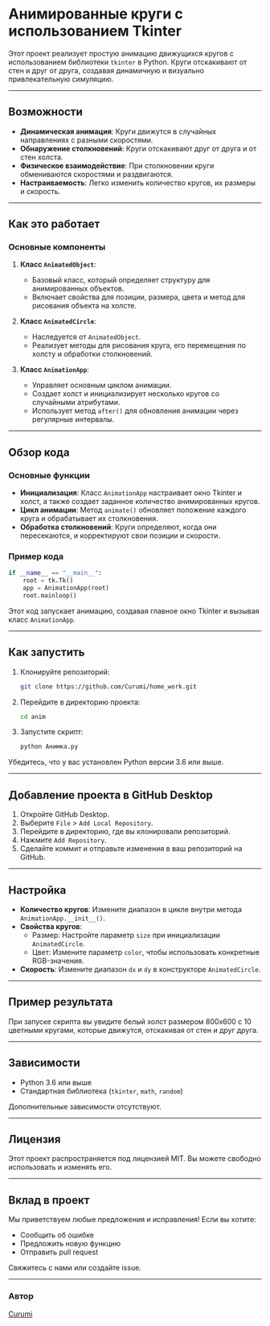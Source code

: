 # Анимированные круги с использованием Tkinter

Этот проект реализует простую анимацию движущихся кругов с использованием библиотеки `tkinter` в Python. Круги отскакивают от стен и друг от друга, создавая динамичную и визуально привлекательную симуляцию.

---

## Возможности

- **Динамическая анимация**: Круги движутся в случайных направлениях с разными скоростями.
- **Обнаружение столкновений**: Круги отскакивают друг от друга и от стен холста.
- **Физическое взаимодействие**: При столкновении круги обмениваются скоростями и раздвигаются.
- **Настраиваемость**: Легко изменить количество кругов, их размеры и скорость.

---

## Как это работает

### Основные компоненты

1. **Класс `AnimatedObject`**:
   - Базовый класс, который определяет структуру для анимированных объектов.
   - Включает свойства для позиции, размера, цвета и метод для рисования объекта на холсте.

2. **Класс `AnimatedCircle`**:
   - Наследуется от `AnimatedObject`.
   - Реализует методы для рисования круга, его перемещения по холсту и обработки столкновений.

3. **Класс `AnimationApp`**:
   - Управляет основным циклом анимации.
   - Создает холст и инициализирует несколько кругов со случайными атрибутами.
   - Использует метод `after()` для обновления анимации через регулярные интервалы.

---

## Обзор кода

### Основные функции

- **Инициализация**: Класс `AnimationApp` настраивает окно Tkinter и холст, а также создает заданное количество анимированных кругов.
- **Цикл анимации**: Метод `animate()` обновляет положение каждого круга и обрабатывает их столкновения.
- **Обработка столкновений**: Круги определяют, когда они пересекаются, и корректируют свои позиции и скорости.

### Пример кода

```python
if __name__ == "__main__":
    root = tk.Tk()
    app = AnimationApp(root)
    root.mainloop()
```
Этот код запускает анимацию, создавая главное окно Tkinter и вызывая класс `AnimationApp`.

---

## Как запустить

1. Клонируйте репозиторий:
   ```bash
   git clone https://github.com/Curumi/home_work.git
   ```
2. Перейдите в директорию проекта:
   ```bash
   cd anim
   ```
3. Запустите скрипт:
   ```bash
   python Анимка.py
   ```

Убедитесь, что у вас установлен Python версии 3.6 или выше.

---

## Добавление проекта в GitHub Desktop

1. Откройте GitHub Desktop.
2. Выберите `File` > `Add Local Repository`.
3. Перейдите в директорию, где вы клонировали репозиторий.
4. Нажмите `Add Repository`.
5. Сделайте коммит и отправьте изменения в ваш репозиторий на GitHub.

---

## Настройка

- **Количество кругов**: Измените диапазон в цикле внутри метода `AnimationApp.__init__()`.
- **Свойства кругов**:
  - Размер: Настройте параметр `size` при инициализации `AnimatedCircle`.
  - Цвет: Измените параметр `color`, чтобы использовать конкретные RGB-значения.
- **Скорость**: Измените диапазон `dx` и `dy` в конструкторе `AnimatedCircle`.

---

## Пример результата

При запуске скрипта вы увидите белый холст размером 800x600 с 10 цветными кругами, которые движутся, отскакивая от стен и друг друга.

---

## Зависимости

- Python 3.6 или выше
- Стандартная библиотека (`tkinter`, `math`, `random`)

Дополнительные зависимости отсутствуют.

---

## Лицензия

Этот проект распространяется под лицензией MIT. Вы можете свободно использовать и изменять его.

---

## Вклад в проект

Мы приветствуем любые предложения и исправления! Если вы хотите:
- Сообщить об ошибке
- Предложить новую функцию
- Отправить pull request

Свяжитесь с нами или создайте issue.

---

### Автор

[Curumi](https://github.com/Curumi)

